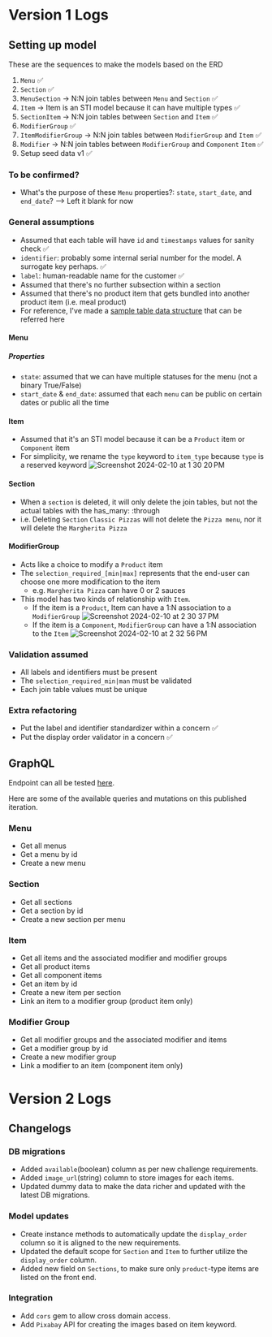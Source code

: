 # Version 1 Logs

## Setting up model

These are the sequences to make the models based on the ERD

1. `Menu` ✅
2. `Section` ✅
3. `MenuSection` -> N:N join tables between `Menu` and `Section` ✅
4. `Item` -> Item is an STI model because it can have multiple types ✅
5. `SectionItem` -> N:N join tables between `Section` and `Item` ✅
6. `ModifierGroup` ✅
7. `ItemModifierGroup` -> N:N join tables between `ModifierGroup` and `Item` ✅
8. `Modifier` -> N:N join tables between `ModifierGroup` and `Component` `Item` ✅
9. Setup seed data v1 ✅

### To be confirmed?

- What's the purpose of these `Menu` properties?: `state`, `start_date`, and `end_date`? --> Left it blank for now

### General assumptions

- Assumed that each table will have `id` and `timestamps` values for sanity check ✅
- `identifier`: probably some internal serial number for the model. A surrogate key perhaps. ✅
- `label`: human-readable name for the customer ✅
- Assumed that there's no further subsection within a section
- Assumed that there's no product item that gets bundled into another product item (i.e. meal product)
- For reference, I've made a [sample table data structure](https://docs.google.com/spreadsheets/d/1S4lpWa5gyv4wDG6tF1dYOjXQe59dI2GACvaRruEHMkA/edit?usp=sharing) that can be referred here

#### Menu

##### Properties

- `state`: assumed that we can have multiple statuses for the menu (not a binary True/False)
- `start_date` & `end_date`: assumed that each `menu` can be public on certain dates or public all the time

#### Item

- Assumed that it's an STI model because it can be a `Product` item or `Component` item
- For simplicity, we rename the `type` keyword to `item_type` because `type` is a reserved keyword
  ![Screenshot 2024-02-10 at 1 30 20 PM](https://github.com/primaulia/grain-challenge/assets/1294303/2b9e5398-5907-4155-911c-b19995c8ebd2)

#### Section

- When a `section` is deleted, it will only delete the join tables, but not the actual tables with the has_many: :through
- i.e. Deleting `Section` `Classic Pizzas` will not delete the `Pizza menu`, nor it will delete the `Margherita Pizza`

#### ModifierGroup

- Acts like a choice to modify a `Product` item
- The `selection_required_[min|max]` represents that the end-user can choose one more modification to the item
  - e.g. `Margherita Pizza` can have 0 or 2 sauces
- This model has two kinds of relationship with `Item`.
  - If the item is a `Product`, Item can have a 1:N association to a `ModifierGroup`
    ![Screenshot 2024-02-10 at 2 30 37 PM](https://github.com/primaulia/grain-challenge/assets/1294303/1568909a-102f-40fa-83f9-ad3cd0e127a7)
  - If the item is a `Component`, `ModifierGroup` can have a 1:N association to the `Item`
    ![Screenshot 2024-02-10 at 2 32 56 PM](https://github.com/primaulia/grain-challenge/assets/1294303/0c0683a9-547b-4f1b-b54f-9ba87c2eb43b)

### Validation assumed

- All labels and identifiers must be present
- The `selection_required_min|man` must be validated
- Each join table values must be unique

### Extra refactoring

- Put the label and identifier standardizer within a concern ✅
- Put the display order validator in a concern ✅

## GraphQL

Endpoint can all be tested [here](https://rocky-garden-09963-4854436a9bbe.herokuapp.com/graphiql).

Here are some of the available queries and mutations on this published iteration.

### Menu

- Get all menus
- Get a menu by id
- Create a new menu

### Section

- Get all sections
- Get a section by id
- Create a new section per menu

### Item

- Get all items and the associated modifier and modifier groups
- Get all product items
- Get all component items
- Get an item by id
- Create a new item per section
- Link an item to a modifier group (product item only)

### Modifier Group

- Get all modifier groups and the associated modifier and items
- Get a modifier group by id
- Create a new modifier group
- Link a modifier to an item (component item only)

# Version 2 Logs

## Changelogs

### DB migrations

- Added `available`(boolean) column as per new challenge requirements.
- Added `image_url`(string) column to store images for each items.
- Updated dummy data to make the data richer and updated with the latest DB migrations.

### Model updates

- Create instance methods to automatically update the `display_order` column so it is aligned to the new requirements.
- Updated the default scope for `Section` and `Item` to further utilize the `display_order` column.
- Added new field on `Sections`, to make sure only `product`-type items are listed on the front end.

### Integration

- Add `cors` gem to allow cross domain access.
- Add `Pixabay` API for creating the images based on item keyword.
